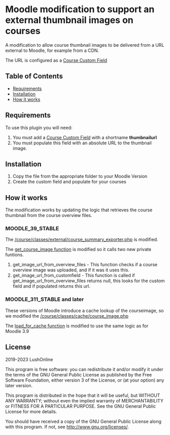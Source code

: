 # Moodle modification to support an external thumbnail images on courses

A modification to allow course thumbnail images to be delivered from a URL external to Moodle, for example from a CDN.

The URL is configured as a [Course Custom Field](https://docs.moodle.org/39/en/Course_settings#Course_custom_fields)

## Table of Contents

- [Requirements](#requirements)
- [Installation](#installation)
- [How it works](#how-it-works)

## Requirements

To use this plugin you will need:

1. You must add a [Course Custom Field](https://docs.moodle.org/39/en/Course_settings#Course_custom_fields) with a shortname **thumbnailurl**
1. You must populate this field with an absolute URL to the thumbnail image.

## Installation

1. Copy the file from the appropriate folder to your Moodle Version
1. Create the custom field and populate for your courses

## How it works

The modification works by updating the logic that retrieves the course thumbnail from the course overview files.

### MOODLE_39_STABLE

The [/course/classes/external/course_summary_exporter.php](https://github.com/moodle/moodle/blob/MOODLE_39_STABLE/course/classes/external/course_summary_exporter.php) is modified.

The [get_course_image function](https://github.com/moodle/moodle/blob/MOODLE_39_STABLE/course/classes/external/course_summary_exporter.php#L170) is modified so it calls two new private funtions.

1. get_image_url_from_overview_files - This function checks if a course overview image was uploaded, and if it was it uses this.
1. get_image_url_from_customfield - This function is called if get_image_url_from_overview_files returns null, this looks for the custom field and if populated returns this url.

### MOODLE_311_STABLE and later

These versions of Moodle introduce a cache lookup of the courseimage, so we modified the [/course/classes/cache/course_image.php](https://github.com/moodle/moodle/blob/MOODLE_311_STABLE/course/classes/cache/course_image.php)

The [load_for_cache function](https://github.com/moodle/moodle/blob/MOODLE_311_STABLE/course/classes/cache/course_image.php#L58) is modified to use the same logic as for Moodle 3.9

## License

2019-2023 LushOnline

This program is free software: you can redistribute it and/or modify it under
the terms of the GNU General Public License as published by the Free Software
Foundation, either version 3 of the License, or (at your option) any later
version.

This program is distributed in the hope that it will be useful, but WITHOUT ANY
WARRANTY; without even the implied warranty of MERCHANTABILITY or FITNESS FOR A
PARTICULAR PURPOSE. See the GNU General Public License for more details.

You should have received a copy of the GNU General Public License along with
this program. If not, see <http://www.gnu.org/licenses/>.

